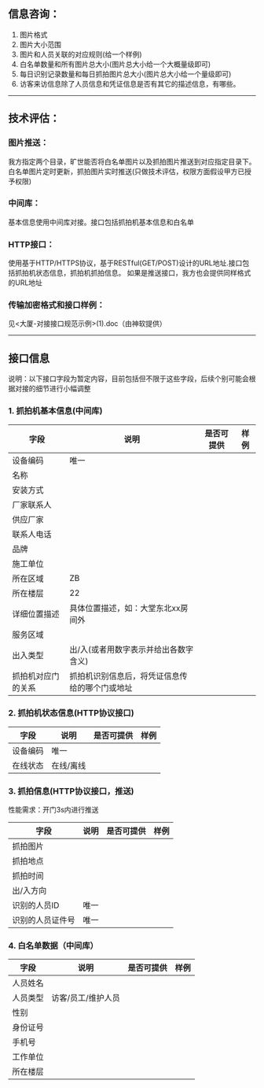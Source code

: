 ## 信息咨询：
1. 图片格式  
2. 图片大小范围  
3. 图片和人员关联的对应规则(给一个样例)
4. 白名单数量和所有图片总大小(图片总大小给一个大概量级即可)
5. 每日识别记录数量和每日抓拍图片总大小(图片总大小给一个量级即可)
6. 访客来访信息除了人员信息和凭证信息是否有其它的描述信息，有哪些。
----
## 技术评估：  

### 图片推送：
我方指定两个目录，旷世能否将白名单图片以及抓拍图片推送到对应指定目录下。
白名单图片定时更新，抓拍图片实时推送(只做技术评估，权限方面假设甲方已授予权限)

### 中间库：
基本信息使用中间库对接。接口包括抓拍机基本信息和白名单

### HTTP接口：
使用基于HTTP/HTTPS协议，基于RESTful(GET/POST)设计的URL地址.接口包括抓拍机状态信息，抓拍机抓拍信息。
如果是推送接口，我方也会提供同样格式的URL地址

### 传输加密格式和接口样例：
见<大厦-对接接口规范示例>(1).doc（由神软提供）

----

## 接口信息

说明：以下接口字段为暂定内容，目前包括但不限于这些字段，后续个别可能会根据对接的细节进行小幅调整
### 1. 抓拍机基本信息(中间库)
|字段|说明|是否可提供|样例|
|--|--|--|--|
设备编码|唯一| 
名称|
安装方式|
厂家联系人|
供应厂家|
联系人电话|
品牌|
施工单位|
所在区域|ZB
所在楼层|22
详细位置描述|具体位置描述，如：大堂东北xx房间外
服务区域|
出入类型|出/入(或者用数字表示并给出各数字含义)
抓拍机对应门的关系| 抓拍机识别信息后，将凭证信息传给的哪个门或地址

### 2. 抓拍机状态信息(HTTP协议接口)

|字段|说明|是否可提供|样例|
|--|--|--|--|
设备编码|唯一
在线状态|在线/离线

### 3. 抓拍信息(HTTP协议接口，推送)

性能需求：开门3s内进行推送

|字段|说明|是否可提供|样例|
|--|--|--|--|
抓拍图片|
抓拍地点|
抓拍时间|
出/入方向|
识别的人员ID|唯一
识别的人员证件号|唯一

### 4. 白名单数据（中间库）

|字段|说明|是否可提供|样例|
|--|--|--|--|
人员姓名|
人员类型| 访客/员工/维护人员
性别|
身份证号|
手机号|
工作单位|
所在楼层|


